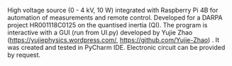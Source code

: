 High voltage source (0 - 4 kV, 10 W) integrated with Raspberry Pi 4B for automation of measurements and remote control.
Developed for a DARPA project HR001118C0125 on the quantised inertia (QI).
The program is interactive with a GUI (run from UI.py) developed by Yujie Zhao (https://yujiephysics.wordpress.com/, https://github.com/Yujie-Zhao) .
It was created and tested in PyCharm IDE.
Electronic circuit can be provided by request.
